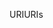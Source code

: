 <span data-ttu-id="f14ae-101">URI</span><span class="sxs-lookup"><span data-stu-id="f14ae-101">URIs</span></span>